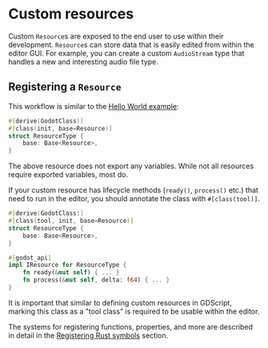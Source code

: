 <!--
  ~ Copyright (c) godot-rust; Bromeon and contributors.
  ~ This Source Code Form is subject to the terms of the Mozilla Public
  ~ License, v. 2.0. If a copy of the MPL was not distributed with this
  ~ file, You can obtain one at https://mozilla.org/MPL/2.0/.
-->

# Custom resources

Custom `Resource`s are exposed to the end user to use within their development. `Resource`s can store data that is easily edited from within
the editor GUI. For example, you can create a custom `AudioStream` type that handles a new and interesting audio file type.


## Registering a `Resource`

This workflow is similar to the [Hello World example][hello]:

```rust
#[derive(GodotClass)]
#[class(init, base=Resource)]
struct ResourceType {
    base: Base<Resource>,
}
```

The above resource does not export any variables. While not all resources require exported variables, most do.

If your custom resource has lifecycle methods (`ready()`, `process()` etc.) that need to run in the editor,
you should annotate the class with `#[class(tool)]`.

```rust
#[derive(GodotClass)]
#[class(tool, init, base=Resource)]
struct ResourceType {
    base: Base<Resource>,
}

#[godot_api]
impl IResource for ResourceType {
    fn ready(&mut self) { ... }
    fn process(&mut self, delta: f64) { ... }
}

```

It is important that similar to defining custom resources in GDScript, marking this class as a "tool class"
is required to be usable within the editor.

The systems for registering functions, properties, and more are described in detail in the
[Registering Rust symbols][register] section.

[hello]: ../intro/hello-world.md
[register]: ../register/index.html
